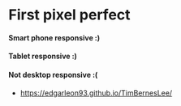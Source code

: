 # First pixel perfect 

#### Smart phone responsive :)

#### Tablet responsive :)

#### Not desktop responsive :(

* https://edgarleon93.github.io/TimBernesLee/
